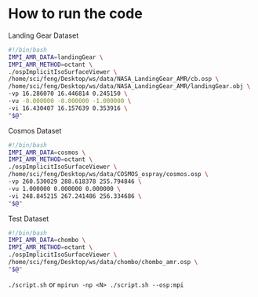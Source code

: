 # How to run the code

Landing Gear Dataset

```bash
#!/bin/bash
IMPI_AMR_DATA=landingGear \
IMPI_AMR_METHOD=octant \
./ospImplicitIsoSurfaceViewer \
/home/sci/feng/Desktop/ws/data/NASA_LandingGear_AMR/cb.osp \
/home/sci/feng/Desktop/ws/data/NASA_LandingGear_AMR/landingGear.obj \
-vp 16.286070 16.446814 0.245150 \
-vu -0.000000 -0.000000 -1.000000 \
-vi 16.430407 16.157639 0.353916 \
"$@"
```

Cosmos Dataset

```bash
#!/bin/bash
IMPI_AMR_DATA=cosmos \
IMPI_AMR_METHOD=octant \
./ospImplicitIsoSurfaceViewer \
/home/sci/feng/Desktop/ws/data/COSMOS_ospray/cosmos.osp \
-vp 260.530029 288.618378 255.794846 \
-vu 1.000000 0.000000 0.000000 \
-vi 248.845215 267.241486 256.334686 \
"$@"
```

Test Dataset

```bash
#!/bin/bash
IMPI_AMR_DATA=chombo \
IMPI_AMR_METHOD=octant \
./ospImplicitIsoSurfaceViewer \
/home/sci/feng/Desktop/ws/data/chombo/chombo_amr.osp \
"$@"
```

`./script.sh` or `mpirun -np <N> ./script.sh --osp:mpi`